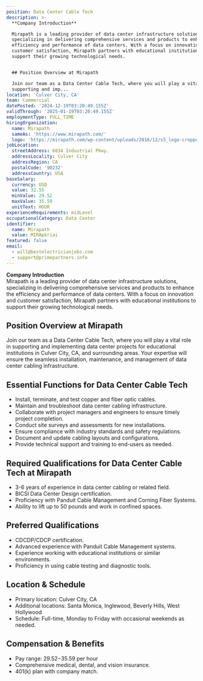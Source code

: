 ```yaml
---
position: Data Center Cable Tech
description: >-
  **Company Introduction**  

  Mirapath is a leading provider of data center infrastructure solutions,
  specializing in delivering comprehensive services and products to enhance the
  efficiency and performance of data centers. With a focus on innovation and
  customer satisfaction, Mirapath partners with educational institutions to
  support their growing technological needs.


  ## Position Overview at Mirapath

  Join our team as a Data Center Cable Tech, where you will play a vital role in
  supporting and imp...
location: 'Culver City, CA'
team: Commercial
datePosted: '2024-12-19T03:20:49.155Z'
validThrough: '2025-01-19T03:20:49.155Z'
employmentType: FULL_TIME
hiringOrganization:
  name: Mirapath
  sameAs: 'https://www.mirapath.com/'
  logo: 'https://mirapath.com/wp-content/uploads/2016/12/s5_logo-cropped.png'
jobLocation:
  streetAddress: 6034 Industrial Pkwy.
  addressLocality: Culver City
  addressRegion: CA
  postalCode: '90232'
  addressCountry: USA
baseSalary:
  currency: USD
  value: 32.55
  minValue: 29.52
  maxValue: 35.59
  unitText: HOUR
experienceRequirements: midLevel
occupationalCategory: Data Center
identifier:
  name: Mirapath
  value: MIRApkriai
featured: false
email:
  - will@bestelectricianjobs.com
  - support@primepartners.info
---
```




**Company Introduction**  
Mirapath is a leading provider of data center infrastructure solutions, specializing in delivering comprehensive services and products to enhance the efficiency and performance of data centers. With a focus on innovation and customer satisfaction, Mirapath partners with educational institutions to support their growing technological needs.

## Position Overview at Mirapath
Join our team as a Data Center Cable Tech, where you will play a vital role in supporting and implementing data center projects for educational institutions in Culver City, CA, and surrounding areas. Your expertise will ensure the seamless installation, maintenance, and management of data center cabling infrastructure.

## Essential Functions for Data Center Cable Tech
- Install, terminate, and test copper and fiber optic cables.
- Maintain and troubleshoot data center cabling infrastructure.
- Collaborate with project managers and engineers to ensure timely project completion.
- Conduct site surveys and assessments for new installations.
- Ensure compliance with industry standards and safety regulations.
- Document and update cabling layouts and configurations.
- Provide technical support and training to end-users as needed.

## Required Qualifications for Data Center Cable Tech at Mirapath
- 3-6 years of experience in data center cabling or related field.
- BICSI Data Center Design certification.
- Proficiency with Panduit Cable Management and Corning Fiber Systems.
- Ability to lift up to 50 pounds and work in confined spaces.

## Preferred Qualifications
- CDCDP/CDCP certification.
- Advanced experience with Panduit Cable Management systems.
- Experience working with educational institutions or similar environments.
- Proficiency in using cable testing and diagnostic tools.

## Location & Schedule
- Primary location: Culver City, CA
- Additional locations: Santa Monica, Inglewood, Beverly Hills, West Hollywood
- Schedule: Full-time, Monday to Friday with occasional weekends as needed.

## Compensation & Benefits
- Pay range: $29.52-$35.59 per hour
- Comprehensive medical, dental, and vision insurance.
- 401(k) plan with company match.
